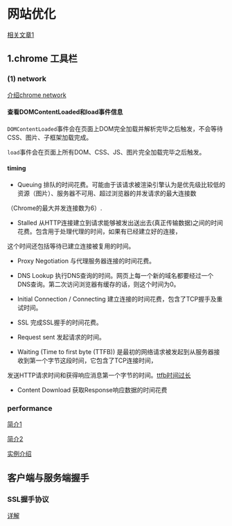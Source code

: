 # 网站优化

[相关文章1](http://zhuchenglin.me/2016-09-23-performance-optimization-in-action/)

## 1.chrome 工具栏

### (1) network 

[介绍chrome network](https://www.cnblogs.com/LibraThinker/p/5981346.html)

#### 查看DOMContentLoaded和load事件信息

`DOMContentLoaded`事件会在页面上DOM完全加载并解析完毕之后触发，不会等待CSS、图片、子框架加载完成。

`load`事件会在页面上所有DOM、CSS、JS、图片完全加载完毕之后触发。

#### timing

* Queuing 排队的时间花费。可能由于该请求被渲染引擎认为是优先级比较低的资源（图片）、服务器不可用、超过浏览器的并发请求的最大连接数

（Chrome的最大并发连接数为6）.

* Stalled 从HTTP连接建立到请求能够被发出送出去(真正传输数据)之间的时间花费。包含用于处理代理的时间，如果有已经建立好的连接，

这个时间还包括等待已建立连接被复用的时间。

* Proxy Negotiation 与代理服务器连接的时间花费。

* DNS Lookup 执行DNS查询的时间。网页上每一个新的域名都要经过一个DNS查询。第二次访问浏览器有缓存的话，则这个时间为0。

* Initial Connection / Connecting 建立连接的时间花费，包含了TCP握手及重试时间。

* SSL 完成SSL握手的时间花费。

* Request sent 发起请求的时间。

* Waiting (Time to first byte (TTFB)) 是最初的网络请求被发起到从服务器接收到第一个字节这段时间，它包含了TCP连接时间，

发送HTTP请求时间和获得响应消息第一个字节的时间。[ttfb时间过长](https://blog.csdn.net/ankeway/article/details/78669044)

* Content Download 获取Response响应数据的时间花费

### performance

[简介1](https://www.jianshu.com/p/b6f87bac5381)

[简介2](https://www.cnblogs.com/zjjing/p/9106111.html)

[实例介绍](https://segmentfault.com/a/1190000011516068?utm_source=tag-newest)

## 客户端与服务端握手

### SSL握手协议

[详解](https://www.cnblogs.com/sunfb/p/3443221.html)
